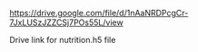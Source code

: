 https://drive.google.com/file/d/1nAaNRDPcgCr-7JxLUSzJZZCSj7POs55L/view

Drive link for nutrition.h5 file
